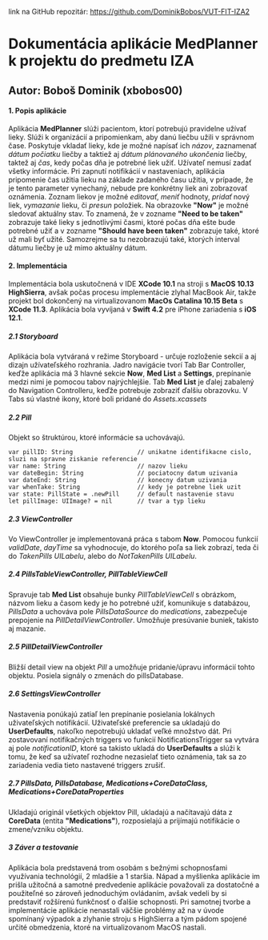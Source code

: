 link na GitHub repozitár: https://github.com/DominikBobos/VUT-FIT-IZA2

# Dokumentácia aplikácie MedPlanner k projektu do predmetu IZA

## Autor: Boboš Dominik (xbobos00)

#### 1. Popis aplikácie
Aplikácia **MedPlanner** slúži pacientom, ktorí potrebujú pravidelne užívať lieky. Slúži k organizácií a pripomienkam, aby danú liečbu užili v správnom čase. 
Poskytuje vkladať lieky, kde je možné napísať ich _názov_, zaznamenať _dátum počiatku_ liečby a taktiež aj _dátum plánovaného ukončenia_ liečby, taktež aj _čas_, kedy počas dňa je potrebné liek užiť. Užívateľ nemusí zadať všetky informácie. Pri zapnutí notifikácií v nastaveniach, aplikácia pripomenie čas užitia lieku na základe zadaného času užitia, v prípade, že je tento parameter vynechaný, nebude pre konkrétny liek ani zobrazovať oznámenia. Zoznam liekov je možné _editovať_, _meniť_ hodnoty, _pridať_ nový liek, _vymazanie_ lieku, či _presun_ položiek. Na obrazovke **"Now"** je možné sledovať aktuálny stav. To znamená, že v zozname **"Need to be taken"** zobrazuje také lieky s jednotlivými časmi, ktoré počas dňa ešte bude potrebné užiť a v zozname **"Should have been taken"** zobrazuje také, ktoré už mali byť užité. Samozrejme sa tu nezobrazujú také, ktorých interval dátumu liečby je už mimo aktuálny dátum. 

#### 2. Implementácia
Implementácia bola uskutočnená v IDE **XCode 10.1** na stroji s **MacOS 10.13 HighSierra**, avšak počas procesu implementácie zlyhal MacBook Air, takže projekt bol dokončený na virtualizovanom **MacOs Catalina 10.15 Beta** s **XCode 11.3**. Aplikácia bola vyvíjaná v **Swift 4.2** pre iPhone zariadenia s **iOS 12.1**.

##### 2.1 Storyboard
Aplikácia bola vytváraná v režime Storyboard - určuje rozloženie sekcií a aj dizajn užívateľského rozhrania. Jadro navigácie tvorí Tab Bar Controller, keďže aplikácia má 3 hlavné sekcie **Now**, **Med List** a **Settings**, prepínanie medzi nimi je pomocou tabov najrýchlejšie. Tab **Med List** je ďalej zabalený do Navigation Controlleru, keďže potrebuje zobraziť ďalšiu obrazovku. V Tabs sú vlastné ikony, ktoré boli pridané do *Assets.xcassets*

##### 2.2 Pill
Objekt so štruktúrou, ktoré informácie sa uchovávajú. 
```
var pillID: String                  // unikatne identifikacne cislo, sluzi na spravne ziskanie referencie
var name: String                    // nazov lieku
var dateBegin: String               // pociatocny datum uzivania
var dateEnd: String                 // konecny datum uzivania
var whenTake: String                // kedy je potrebne liek uzit
var state: PillState = .newPill     // default nastavenie stavu
let pillImage: UIImage? = nil  		// tvar a typ lieku
```

##### 2.3 ViewController
Vo ViewController je implementovaná práca s tabom **Now**. Pomocou funkcií _validDate_, _dayTime_ sa vyhodnocuje, do ktorého poľa sa liek zobrazí, teda či do _TakenPills UILabelu_, alebo do _NotTakenPills UILabelu_. 

##### 2.4 PillsTableViewController, PillTableViewCell
Spravuje tab **Med List** obsahuje bunky _PillTableViewCell_ s obrázkom, názvom lieku a časom kedy je ho potrebné užiť, komunikuje s databázou, _PillsData_ a uchováva pole _PillsDataSource_ do _medications_, zabezpečuje prepojenie na _PillDetailViewController_. Umožňuje presúvanie buniek, takisto aj mazanie.

##### 2.5 PillDetailViewController
Bližší detail view na objekt _Pill_ a umožňuje pridanie/úpravu informácií tohto objektu. Posiela signály o zmenách do pillsDatabase.

##### 2.6 SettingsViewController
Nastavenia ponúkajú zatiaľ len prepínanie posielania lokálnych uživateľských notifikácií. Uživateľské preferencie sa ukladajú do **UserDefaults**, nakoľko nepotrebujú ukladať veľké množstvo dát. Pri zostavovaní notifikačných triggers vo funkcií NotificationsTrigger sa vytvára aj pole _notificationID_, ktoré sa takisto ukladá do **UserDefaults** a slúži k tomu, že keď sa užívateľ rozhodne nezasielať tieto oznámenia, tak sa zo zariadenia vedia tieto nastavené triggers zrušiť.

##### 2.7 PillsData, PillsDatabase, Medications+CoreDataClass, Medications+CoreDataProperties
Ukladajú originál všetkých objektov Pill, ukladajú a načítavajú dáta z **CoreData** (entita **"Medications"**), rozposielajú a prijímajú notifikácie o zmene/vzniku objektu.

##### 3 Záver a testovanie
Aplikácia bola predstavená trom osobám s bežnými schopnosťami využívania technológií, 2 mladšie a 1 staršia. Nápad a myšlienka aplikácie im prišla užitočná a samotné predvedenie aplikácie považovali za dostatočné a použiteľné so zároveň jednoduchým ovládaním, avšak vedeli by si predstaviť rožšírenú funkčnosť o ďalšie schopnosti.
Pri samotnej tvorbe a implementácie aplikácie nenastali väčšie problémy až na v úvode spomínaný výpadok a zlyhanie stroju s HighSierra a tým pádom spojené určité obmedzenia, ktoré na virtualizovanom MacOS nastali.   






